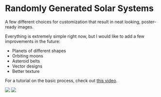 # Randomly Generated Solar Systems

A few different choices for customization that result in neat looking, poster-ready images.

Everything is extremely simple right now, but I would like to add a few improvements in the future:

  * Planets of different shapes 
  * Orbiting moons
  * Asteroid belts
  * Vector designs
  * Better texture

For a tutorial on the basic process, check out [this video](https://www.youtube.com/watch?v=XSgerkCVbFc).

![](https://github.com/erdavids/Generative-Space-System/blob/master/Examples/Generative-Space-Texture-3000w-1501h.png)
![](https://github.com/erdavids/Generative-Space-System/blob/master/Examples/Generative-Space-Texture-3000w-1502h.png)

